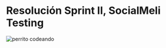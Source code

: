 # Resolución Sprint II, SocialMeli Testing

![perrito codeando](https://memegenerator.net/img/instances/81959000.jpg)



